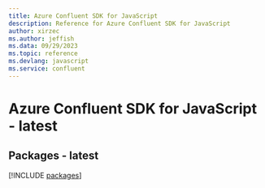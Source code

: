 ```yaml
---
title: Azure Confluent SDK for JavaScript
description: Reference for Azure Confluent SDK for JavaScript
author: xirzec
ms.author: jeffish
ms.data: 09/29/2023
ms.topic: reference
ms.devlang: javascript
ms.service: confluent
---
```

# Azure Confluent SDK for JavaScript - latest
## Packages - latest
[!INCLUDE [packages](confluent-index.md)]